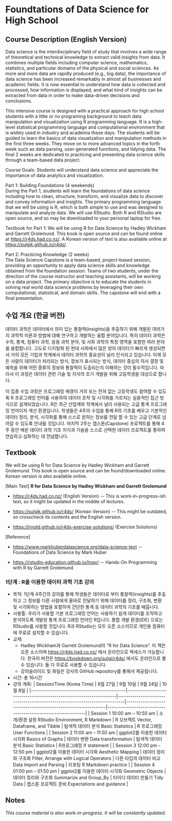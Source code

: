 # Foundtations of Data Science for High School

## Course Description (English Version)

Data science is the interdisciplinary field of study that involves a wide range of theoretical and technical knowledge to extract valid insights from data. It combines multiple fields including computer science, mathematics, statistics, and particular domains of the physical and social sciences. As more and more data are rapidly produced (e.g., big data), the importance of data science has been increased remarkably in almost all businesses and academic fields. It is now essential to understand how data is collected and processed, how information is displayed, and what kind of insights can be extracted from data in order to make data-driven decisions and conclusions.


This intensive course is designed with a practical approach for high school students with a little or no programing background to teach data manipulation and visualization using R programming language. R is a high-level statistical programming language and computational environment that is widely used in industry and academia these days. The students will be guided to learn the basics of data visualization and manipulation methods in the first three weeks. They move on to more advanced topics in the forth week such as data parsing, user-generated functions, and tidying data. The final 2 weeks are dedicated to practicing and presenting data science skills through a team-based data project. 

Course Goals: Students will understand data science and appreciate the importance of data analytics and visualization.

Part 1: Building Foundations (4 weekends)  
During the Part 1, students will learn the foundations of data science including how to clean, structure, transform, and visualize data to discover and convey information and insights. The primary programming language that we will be using is R, which is both simple to use and was designed to manipulate and analyze data. We will use RStudio. Both R and RStudio are open source, and so may be downloaded to your personal laptop for free.

Textbook for Part 1: We will be using R for Data Science by Hadley Wickham and Garrett Grolemund. This book is open source and can be found online at https://r4ds.had.co.nz/. A Korean version of text is also available online at https://sulgik.github.io/r4ds/. 

Part 2: Practicing Knowledge (2 weeks)  
The Data Science Capstone is a team-based, project-based session, providing an opportunity to apply data science skills and knowledge obtained from the foundation session. Teams of two students, under the direction of the course instructor and teaching assistants, will be working on a data project. The primary objective is to educate the students in solving real world data science problems by leveraging their own computational, statistical, and domain skills. The capstone will end with a final presentation.

## 수업 개요 (한글 버전)

데이터 과학은 데이터에서 의미 있는 통찰력(insights)을 추출하기 위해 개발된 여러가지 과학적 이론과 방법에 대해 연구하고 개발하는 융합 분야입니다. 특히 데이터 과학은 수학, 통계, 컴퓨터 과학, 응용 과학 분야, 및 사회 과학의 특정 영역을 포함한 여러 분야를 융합합니다. 고도로 디지털화 된 현대 사회에서 많은 양의 데이터가 빠르게 생성되면서 거의 모든 기업과 학계에서 데이터 과학의 중요성이 널리 인식되고 있습니다. 이제 모든 사람이 데이터가 처리되는 방식, 정보가 표시되는 방식, 데이터 중심의 의사 결정 및 예측을 위해 어떤 종류의 정보와 통찰력이 도출되는지 이해하는 것이 필수적입니다. 따라서 이 과정은 데이터 관련 기술 및 지식의 조기 개발을 위해 고등학생을 대상으로 합니다. 

이 집중 수업 과정은 프로그래밍 배경이 거의 또는 전혀 없는 고등학생도 참여할 수 있도록 R 프로그래밍 언어를 사용하여 데이터 조작 및 시각화를 가르치는 실용적인 접근 방식으로 설계되었습니다. R은 최근 산업계와 학계에서 널리 사용되는 고급 통계 프로그래밍 언어이자 계산 환경입니다. 학생들은 4주의 수업을 통해 R의 기초를 배우고 기본적인 데이터 정리, 분석, 시각화를 통해 스스로 원하는 정보를 전달 할 수 있는 고급 단계로 넘어갈 수 있도록 안내될 것입니다. 마지막 2주는 캡스톤(Capstone) 프로젝트를 통해 4주 동안 배운 데이터 과학 기초 지식과 기술을 스스로 선택한 데이터 프로젝트를 통하여 연습하고 심화하는 데 전념합니다.

## Textbook

We will be using R for Data Science by Hadley Wickham and Garrett Grolemund. This book is open source and can be found/downloaded online. Korean version is also available online.
  
[Main Text] __R for Data Science by Hadley Wickham and Garrett Grolemund__

- https://r4ds.had.co.nz/ (English Version) -- This is work-in-progress-ish text, so it might be updated in the middle of lectures.

- https://sulgik.github.io/r4ds/ (Korean Version) -- This might be outdated, so crosscheck its contents and the English version.
  
- https://jrnold.github.io/r4ds-exercise-solutions/ (Exercise Solutions)

[Reference] 

- https://www.markhuberdatascience.org/data-science-text -- Foundations of Data Science by Mark Huber
   
- https://rstudio-education.github.io/hopr/ -- Hands-On Programming with R by Garrett Grolemund  
  

### 1단계 : R을 이용한 데이터 과학 기초 강의
- 목적: 1단계 4주간의 강의를 통해 학생들은 데이터로 부터 통찰력(insights)를 추출하고 그 정보를 다른 사람에게 올바로 전달하기 위해 데이터를 정리, 구조화, 변환 및 시각화하는 방법을 포함하여 간단한 통계 등 데이터 과학의 기초를 배웁니다. 
- 사용툴: 우리가 사용할 기본 프로그래밍 언어는 사용하기 쉽게 데이터를 조작하고 분석하도록 개발된 통계 프로그래밍 언어인 R입니다. 통합 개발 환경(IDE) 으로는RStudio를 사용할 것입니다. R과 RStudio는 모두 오픈 소스이므로 개인용 컴퓨터에 무료로 설치할 수 있습니다.
- 교재: 
    - Hadley Wickham과 Garrett Grolemund의 “R for Data Science”. 이 책은 오픈 소스이며 https://r4ds.had.co.nz/ 에서 온라인으로 엑세스가 가능합니다. 한국어 버전은 https://bookdown.org/sulgi/r4ds/ 에서도 온라인으로 볼 수 있습니다. 둘 다 무료로 사용할 수 있습니다.
    - 강의슬라이드 및 화일은 강사의 GitHub repository를 통해서 제공됩니다.
- 시간: 총 16시간
- 강의 계획: 
  |     Session/Time     (Korea Time)            |     8월 27일                                                        |     9월 10일                                                                |     9월 24일                                                   |     10월 8일                                                  |
|----------------------------------------------|---------------------------------------------------------------------|-----------------------------------------------------------------------------|----------------------------------------------------------------|---------------------------------------------------------------|
|     Session   1     10:00   am – 10:50 am    |     소개/환경   설정     RStudio   Environment,     R   Markdown    |     R 오브젝트     Vector,   Dataframe, and Tibble                          |     탐색적 데이터 분석     Basic Statistics                    |     R 프로그래밍     User   Functions                         |
|     Session   2     11:00   am – 11:50 am    |     ggplot2를   이용한 데이터   시각화 Basics of   Graphs           |     데이터 변환     Data   transformation                                   |     탐색적 데이터 분석     Basic Statistics                    |     R프로그래밍     If   statement                            |
|     Session   3     12:00   pm – 12:50 pm    |     ggplot2를   이용한 데이터   시각화     Aesthetic   Mapping      |     데이터 정리와   구조화      Filter,   Arrange with Logical Operators    |     다른 타입의   데이터 비교     Data   Import and Parsing    |     리포팅     R   Markdown practice                          |
|     Session   4     01:00   pm – 01:50 pm    |     ggplot2를   이용한 데이터   시각화     Geometric   Objects      |     데이터 정리와   구조화      Summarize   and Group_By                    |     타이디 데이터   만들기     Tidy   Data                     |     캡스톤 프로젝트   준비     Expectations   and guidance    |


## Notes
*This course material is also work-in-progress. It will be constantly updated.*

